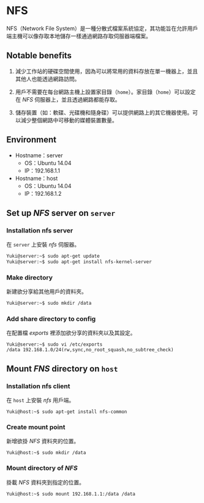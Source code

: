 # NFS
NFS（Network File System）是一種分散式檔案系統協定，其功能旨在允許用戶端主機可以像存取本地儲存一樣通過網路存取伺服器端檔案。

## Notable benefits
<!-- 
1. Local workstations use less disk space because commonly used data can be stored on a single machine and still remain accessible to others over the network.
-->
1. 減少工作站的硬碟空間使用，因為可以將常用的資料存放在單一機器上，並且其他人也能透過網路訪問。

<!-- 
2. There is no need for users to have separate home directories on every network machine. Home directories could be set up on the NFS server and made available throughout the network.
-->
2. 用戶不需要在每台網路主機上設置家目錄（`home`）。家目錄（`home`）可以設定在 *NFS* 伺服器上，並且透過網路都能存取。

<!-- 
3. Storage devices such as floppy disks, CDROM drives, and USB Thumb drives can be used by other machines on the network. This may reduce the number of removable media drives throughout the network.
-->
3. 儲存裝置（如：軟碟、光碟機和隨身碟）可以提供網路上的其它機器使用。可以減少整個網路中可移動的媒體裝置數量。

## Environment
- Hostname：server
  - OS：Ubuntu 14.04
  - IP：192.168.1.1
- Hostname：host
  - OS：Ubuntu 14.04
  - IP：192.168.1.2

## Set up *NFS* server on `server`

### Installation nfs server

在 `server` 上安裝 *nfs* 伺服器。
```bash
Yuki@server:~$ sudo apt-get update
Yuki@server:~$ sudo apt-get install nfs-kernel-server
```

### Make directory
新建欲分享給其他用戶的資料夾。
```bash
Yuki@server:~$ sudo mkdir /data
```

### Add share directory to config
在配置檔 *exports* 裡添加欲分享的資料夾以及其設定。
```
Yuki@server:~$ sudo vi /etc/exports
/data 192.168.1.0/24(rw,sync,no_root_squash,no_subtree_check)
```

## Mount *FNS* directory on `host`

### Installation nfs client
在 `host` 上安裝 *nfs* 用戶端。
```
Yuki@host:~$ sudo apt-get install nfs-common
```

### Create mount point
新增欲掛 *NFS* 資料夾的位置。
```
Yuki@host:~$ sudo mkdir /data
```

### Mount directory of *NFS*
掛載 *NFS* 資料夾到指定的位置。
```
Yuki@host:~$ sudo mount 192.168.1.1:/data /data
```
